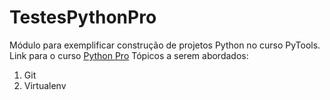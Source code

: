 # TestesPythonPro
Módulo para exemplificar construção de projetos Python no curso PyTools.  
Link para o curso [Python Pro](https://www.dev.pro.br/)
Tópicos a serem abordados:
 1. Git
 2. Virtualenv